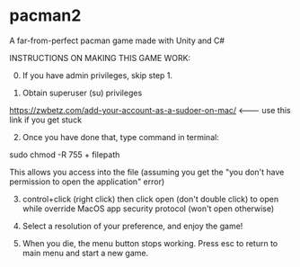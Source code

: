 # pacman2
A far-from-perfect pacman game made with Unity and C#

INSTRUCTIONS ON MAKING THIS GAME WORK:

0. If you have admin privileges, skip step 1.

1. Obtain superuser (su) privileges

https://zwbetz.com/add-your-account-as-a-sudoer-on-mac/ <--- use this link if you get stuck

2. Once you have done that, type command in terminal:

sudo chmod -R 755 + filepath

This allows you access into the file (assuming you get the "you don't have permission to open the application" error)

3. control+click (right click) then click open (don't double click) to open while override MacOS app security protocol (won't open otherwise)

4. Select a resolution of your preference, and enjoy the game!

5. When you die, the menu button stops working. Press esc to return to main menu and start a new game.


